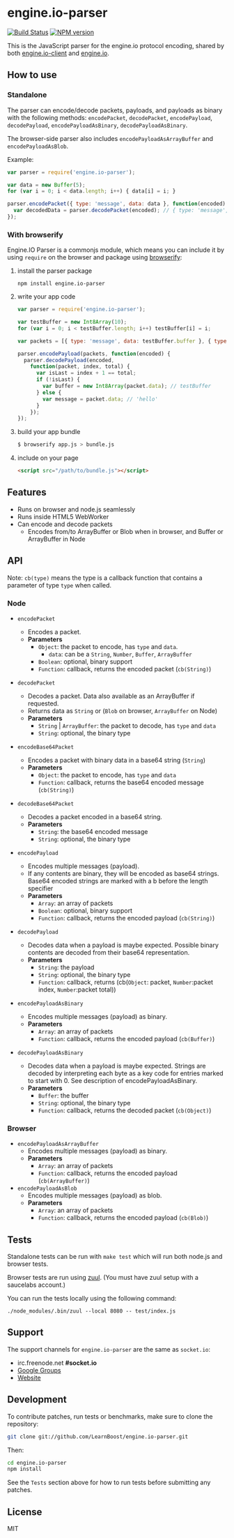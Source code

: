 
# engine.io-parser

[![Build Status](https://secure.travis-ci.org/socketio/engine.io-parser.svg)](http://travis-ci.org/socketio/engine.io-parser)
[![NPM version](https://badge.fury.io/js/engine.io-parser.svg)](http://badge.fury.io/js/engine.io-parser)

This is the JavaScript parser for the engine.io protocol encoding,
shared by both
[engine.io-client](https://github.com/socketio/engine.io-client) and
[engine.io](https://github.com/socketio/engine.io).

## How to use

### Standalone

The parser can encode/decode packets, payloads, and payloads as binary
with the following methods: `encodePacket`, `decodePacket`, `encodePayload`,
`decodePayload`, `encodePayloadAsBinary`, `decodePayloadAsBinary`.

The browser-side parser also includes `encodePayloadAsArrayBuffer` and `encodePayloadAsBlob`.

Example:

```js
var parser = require('engine.io-parser');

var data = new Buffer(5);
for (var i = 0; i < data.length; i++) { data[i] = i; }

parser.encodePacket({ type: 'message', data: data }, function(encoded) {
  var decodedData = parser.decodePacket(encoded); // { type: 'message', data: data }
});
```

### With browserify

Engine.IO Parser is a commonjs module, which means you can include it by using
`require` on the browser and package using [browserify](http://browserify.org/):

1. install the parser package

    ```shell
    npm install engine.io-parser
    ```

1. write your app code

    ```js
    var parser = require('engine.io-parser');

    var testBuffer = new Int8Array(10);
    for (var i = 0; i < testBuffer.length; i++) testBuffer[i] = i;

    var packets = [{ type: 'message', data: testBuffer.buffer }, { type: 'message', data: 'hello' }];

    parser.encodePayload(packets, function(encoded) {
      parser.decodePayload(encoded,
        function(packet, index, total) {
          var isLast = index + 1 == total;
          if (!isLast) {
            var buffer = new Int8Array(packet.data); // testBuffer
          } else {
            var message = packet.data; // 'hello'
          }
        });
    });
    ```

1. build your app bundle

    ```bash
    $ browserify app.js > bundle.js
    ```

1. include on your page

    ```html
    <script src="/path/to/bundle.js"></script>
    ```

## Features

- Runs on browser and node.js seamlessly
- Runs inside HTML5 WebWorker
- Can encode and decode packets
  - Encodes from/to ArrayBuffer or Blob when in browser, and Buffer or ArrayBuffer in Node

## API

Note: `cb(type)` means the type is a callback function that contains a parameter of type `type` when called.

### Node

- `encodePacket`
    - Encodes a packet.
    - **Parameters**
      - `Object`: the packet to encode, has `type` and `data`.
        - `data`: can be a `String`, `Number`, `Buffer`, `ArrayBuffer`
      - `Boolean`: optional, binary support
      - `Function`: callback, returns the encoded packet (`cb(String)`)
- `decodePacket`
    - Decodes a packet. Data also available as an ArrayBuffer if requested.
    - Returns data as `String` or (`Blob` on browser, `ArrayBuffer` on Node)
    - **Parameters**
      - `String` | `ArrayBuffer`: the packet to decode, has `type` and `data`
      - `String`: optional, the binary type

- `encodeBase64Packet`
    - Encodes a packet with binary data in a base64 string (`String`)
    - **Parameters**
      - `Object`: the packet to encode, has `type` and `data`
      - `Function`: callback, returns the base64 encoded message (`cb(String)`)
- `decodeBase64Packet`
    - Decodes a packet encoded in a base64 string.
    - **Parameters**
      - `String`: the base64 encoded message
      - `String`: optional, the binary type

- `encodePayload`
    - Encodes multiple messages (payload).
    - If any contents are binary, they will be encoded as base64 strings. Base64
      encoded strings are marked with a b before the length specifier
    - **Parameters**
      - `Array`: an array of packets
      - `Boolean`: optional, binary support
      - `Function`: callback, returns the encoded payload (`cb(String)`)
- `decodePayload`
    - Decodes data when a payload is maybe expected. Possible binary contents are
      decoded from their base64 representation.
    - **Parameters**
      - `String`: the payload
      - `String`: optional, the binary type
      - `Function`: callback, returns (cb(`Object`: packet, `Number`:packet index, `Number`:packet total))

- `encodePayloadAsBinary`
    - Encodes multiple messages (payload) as binary.
    - **Parameters**
      - `Array`: an array of packets
      - `Function`: callback, returns the encoded payload (`cb(Buffer)`)
- `decodePayloadAsBinary`
    - Decodes data when a payload is maybe expected. Strings are decoded by
      interpreting each byte as a key code for entries marked to start with 0. See
      description of encodePayloadAsBinary.
    - **Parameters**
      - `Buffer`: the buffer
      - `String`: optional, the binary type
      - `Function`: callback, returns the decoded packet (`cb(Object)`)

### Browser

- `encodePayloadAsArrayBuffer`
    - Encodes multiple messages (payload) as binary.
    - **Parameters**
      - `Array`: an array of packets
      - `Function`: callback, returns the encoded payload (`cb(ArrayBuffer)`)
- `encodePayloadAsBlob`
    - Encodes multiple messages (payload) as blob.
    - **Parameters**
      - `Array`: an array of packets
      - `Function`: callback, returns the encoded payload (`cb(Blob)`)

## Tests

Standalone tests can be run with `make test` which will run both node.js and browser tests.

Browser tests are run using [zuul](https://github.com/defunctzombie/zuul).
(You must have zuul setup with a saucelabs account.)

You can run the tests locally using the following command:

```
./node_modules/.bin/zuul --local 8080 -- test/index.js
```

## Support

The support channels for `engine.io-parser` are the same as `socket.io`:
  - irc.freenode.net **#socket.io**
  - [Google Groups](http://groups.google.com/group/socket_io)
  - [Website](http://socket.io)

## Development

To contribute patches, run tests or benchmarks, make sure to clone the
repository:

```bash
git clone git://github.com/LearnBoost/engine.io-parser.git
```

Then:

```bash
cd engine.io-parser
npm install
```

See the `Tests` section above for how to run tests before submitting any patches.

## License

MIT
